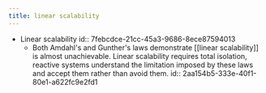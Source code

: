 ```yaml
---
title: linear scalability
---
```


- Linear scalability
id:: 7febcdce-21cc-45a3-9686-8ece87594013
	 - Both Amdahl's and Gunther's laws demonstrate [[linear scalability]] is almost unachievable. Linear scalability requires total isolation, reactive systems understand the limitation imposed by these laws and accept them rather than avoid them.
id:: 2aa154b5-333e-40f1-80e1-a622fc9e2fd1
